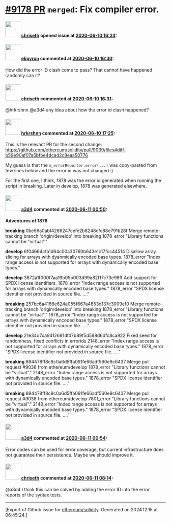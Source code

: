 # [\#9178 PR](https://github.com/ethereum/solidity/pull/9178) `merged`: Fix compiler error.

#### <img src="https://avatars.githubusercontent.com/u/9073706?v=4" width="50">[chriseth](https://github.com/chriseth) opened issue at [2020-06-10 16:24](https://github.com/ethereum/solidity/pull/9178):



#### <img src="https://avatars.githubusercontent.com/u/1347491?v=4" width="50">[ekpyron](https://github.com/ekpyron) commented at [2020-06-10 16:30](https://github.com/ethereum/solidity/pull/9178#issuecomment-642122330):

How did the error ID clash come to pass? That cannot have happened randomly can it?

#### <img src="https://avatars.githubusercontent.com/u/9073706?v=4" width="50">[chriseth](https://github.com/chriseth) commented at [2020-06-10 16:31](https://github.com/ethereum/solidity/pull/9178#issuecomment-642122837):

@hrkrshnn @a3d4 any idea about how the error id clash happened?

#### <img src="https://avatars.githubusercontent.com/u/13174375?u=52d702cb6bec53b561afa293cf9cd53ef7a63924&v=4" width="50">[hrkrshnn](https://github.com/hrkrshnn) commented at [2020-06-10 17:25](https://github.com/ethereum/solidity/pull/9178#issuecomment-642150548):

This is the relevant PR for the second change: https://github.com/ethereum/solidity/pull/9039/files#diff-b59e90af07a5bfbe4dcad2c8eaa50776

My guess is that the `m_errorReporter.error(...)` was copy-pasted from few lines below and the error id was not changed :)

For the first one, I think, 1878 was the error id generated when running the script in breaking. Later in develop, 1878 was generated elsewhere.

#### <img src="https://avatars.githubusercontent.com/u/60588784?v=4" width="50">[a3d4](https://github.com/a3d4) commented at [2020-06-11 00:50](https://github.com/ethereum/solidity/pull/9178#issuecomment-642341215):

**Adventures of 1878**

**breaking** 0be56a0abf4266247cefe2b8248cfc88e791b28f Merge remote-tracking branch 'origin/develop' into breaking
1878_error "Library functions cannot be \"virtual\"."

**develop** 6f04664cfa1d64c00a30760b643e1c17fcc44514 Disallow array slicing for arrays with dyanmically encoded base types.
1878_error "Index range access is not supported for arrays with dynamically encoded base types."

**develop** 3872a1f000f7aa19b05b003d99a82f17c73e98ff  Add support for SPDX license identifiers.
1878_error "Index range access is not supported for arrays with dynamically encoded base types."
1878_error "SPDX license identifier not provided in source file. ...."

**breaking** 257bc6a4166e624a055f667a4853d137c3009e10 Merge remote-tracking branch 'origin/develop' into breaking
1878_error "Library functions cannot be \"virtual\"."
1878_error "Index range access is not supported for arrays with dynamically encoded base types."
1878_error "SPDX license identifier not provided in source file. ...."

**develop** 21e34d7ca9412691df47b89f5d598d6dfc8ca922 Fixed seed for randomness, fixed conflicts in errorids
2148_error "Index range access is not supported for arrays with dynamically encoded base types."
1878_error "SPDX license identifier not provided in source file. ...."

**breaking** 894478ff8c9c0a6d5ffa091fe66adf560e9c6437 Merge pull request #9038 from ethereum/develop
1878_error "Library functions cannot be \"virtual\"."
2148_error "Index range access is not supported for arrays with dynamically encoded base types."
1878_error "SPDX license identifier not provided in source file. ...."

**breaking** 894478ff8c9c0a6d5ffa091fe66adf560e9c6437 Merge pull request #9038 from ethereum/develop
7801_error "Library functions cannot be \"virtual\"."
2148_error "Index range access is not supported for arrays with dynamically encoded base types."
1878_error "SPDX license identifier not provided in source file. ...."

#### <img src="https://avatars.githubusercontent.com/u/60588784?v=4" width="50">[a3d4](https://github.com/a3d4) commented at [2020-06-11 00:54](https://github.com/ethereum/solidity/pull/9178#issuecomment-642342046):

Error codes can be used for error coverage, but current infrastructure does not guarantee their persistence. Maybe we should improve it.

#### <img src="https://avatars.githubusercontent.com/u/9073706?v=4" width="50">[chriseth](https://github.com/chriseth) commented at [2020-06-11 08:14](https://github.com/ethereum/solidity/pull/9178#issuecomment-642488507):

@a3d4 I think this can be solved by adding the error ID into the error reports of the syntax tests.


-------------------------------------------------------------------------------



[Export of Github issue for [ethereum/solidity](https://github.com/ethereum/solidity). Generated on 2024.12.15 at 06:45:24.]
